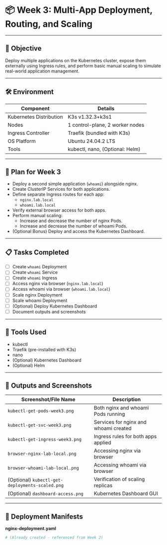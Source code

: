 # 📦 Week 3: Multi-App Deployment, Routing, and Scaling

---

## 🎯 Objective

Deploy multiple applications on the Kubernetes cluster, expose them externally using Ingress rules, and perform basic manual scaling to simulate real-world application management.

---

## 🛠 Environment

| Component               | Details                         |
|--------------------------|---------------------------------|
| Kubernetes Distribution  | K3s v1.32.3+k3s1                |
| Nodes                    | 1 control-plane, 2 worker nodes |
| Ingress Controller       | Traefik (bundled with K3s)      |
| OS Platform              | Ubuntu 24.04.2 LTS              |
| Tools                    | kubectl, nano, (Optional: Helm) |

---

## 📝 Plan for Week 3

- Deploy a second simple application (`whoami`) alongside nginx.
- Create ClusterIP Services for both applications.
- Define separate Ingress routes for each app:
  - `nginx.lab.local`
  - `whoami.lab.local`
- Verify external browser access for both apps.
- Perform manual scaling:
  - Increase and decrease the number of nginx Pods.
  - Increase and decrease the number of whoami Pods.
- (Optional Bonus) Deploy and access the Kubernetes Dashboard.

---

## 📋 Tasks Completed

- [ ] Create `whoami` Deployment
- [ ] Create `whoami` Service
- [ ] Create `whoami` Ingress
- [ ] Access nginx via browser (`nginx.lab.local`)
- [ ] Access whoami via browser (`whoami.lab.local`)
- [ ] Scale nginx Deployment
- [ ] Scale whoami Deployment
- [ ] (Optional) Deploy Kubernetes Dashboard
- [ ] Document outputs and screenshots

---

## 🔧 Tools Used

- kubectl
- Traefik (pre-installed with K3s)
- nano
- (Optional) Kubernetes Dashboard
- (Optional) Helm

---

## 📸 Outputs and Screenshots

| Screenshot/File Name            | Description                       |
|----------------------------------|-----------------------------------|
| `kubectl-get-pods-week3.png`     | Both nginx and whoami Pods running |
| `kubectl-get-svc-week3.png`      | Services for nginx and whoami created |
| `kubectl-get-ingress-week3.png`  | Ingress rules for both apps applied |
| `browser-nginx-lab-local.png`    | Accessing nginx via browser |
| `browser-whoami-lab-local.png`   | Accessing whoami via browser |
| (Optional) `kubectl-get-deployments-scaled.png` | Verification of scaling replicas |
| (Optional) `dashboard-access.png` | Kubernetes Dashboard GUI |

---

## 📂 Deployment Manifests

**nginx-deployment.yaml**
```yaml
# (Already created - referenced from Week 2)
